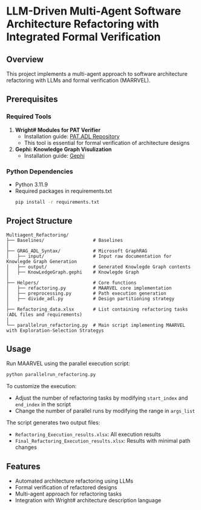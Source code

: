 # LLM-Driven Multi-Agent Software Architecture Refactoring with Integrated Formal Verification

## Overview
This project implements a multi-agent approach to software architecture refactoring with LLMs and formal verification (MARRVEL).

## Prerequisites

### Required Tools
1. **Wright# Modules for PAT Verifier**
   - Installation guide: [PAT.ADL Repository](https://github.com/cnacha/PAT.ADL/tree/master)
   - This tool is essential for formal verification of architecture designs
2. **Gephi: Knowledge Graph Visulization**
   - Installation guide: [Gephi](https://gephi.org/)

### Python Dependencies
- Python 3.11.9
- Required packages in requirements.txt
    ```bash
    pip install -r requirements.txt
    ```

## Project Structure
```
Multiagent_Refactoring/
├── Baselines/                  # Baselines
│   
├── GRAG_ADL_Syntax/            # Microsoft GraphRAG
│   ├── input/                  # Input raw documentation for Knowlegde Graph Generation
│   ├── output/                 # Generated Knowlegde Graph contents
│   ├── KnowLedgeGraph.gephi    # Knowlegde Graph
│
├── Helpers/                    # Core functions
│   ├── refactoring.py          # MAARVEL core implementation
│   ├── preprocessing.py        # Path execution generation
│   ├── divide_adl.py           # Design partitioning strategy
│
├── Refactoring_data.xlsx       # List containing refactoring tasks (ADL files and requirements)
│
└── parallelrun_refactoring.py  # Main script implementing MAARVEL with Exploration-Selection Strategys
```

## Usage

Run MAARVEL using the parallel execution script:
```bash
python parallelrun_refactoring.py
```

To customize the execution:
- Adjust the number of refactoring tasks by modifying `start_index` and `end_index` in the script
- Change the number of parallel runs by modifying the range in `args_list`

The script generates two output files:
- `Refactoring_Execution_results.xlsx`: All execution results
- `Final_Refactoring_Execution_results.xlsx`: Results with minimal path changes

## Features
- Automated architecture refactoring using LLMs
- Formal verification of refactored designs
- Multi-agent approach for refactoring tasks
- Integration with Wright# architecture description language

